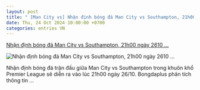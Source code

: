 ```yaml
---
layout: post
title: " [Man City vs] Nhận định bóng đá Man City vs Southampton, 21h00 ngày 2610 ..."
date: Thu, 24 Oct 2024 10:00:00 +0700
categories: entries VN
---
```

[Nhận định bóng đá Man City vs Southampton, 21h00 ngày 2610 ...](https://bongdaplus.vn/ngoai-hang-anh/nhan-dinh-bong-da-man-city-vs-southampton-21h00-ngay-26-10-danh-chiem-ngoi-dau-4478432410.html)

![Nhận định bóng đá Man City vs Southampton, 21h00 ngày 2610 ...](https://cdn.bongdaplus.vn/Assets/Media/2024/10/24/93/Man-City-vs-Southampton-nhan-dinh.jpg)

Nhận định bóng đá trận đấu giữa Man City vs Southampton trong khuôn khổ Premier League sẽ diễn ra vào lúc 21h00 ngày 26/10. Bongdaplus phân tích thông tin ...

